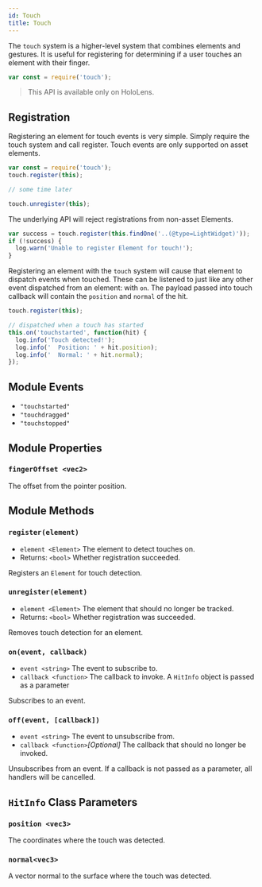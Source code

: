 ```yaml
---
id: Touch
title: Touch
---
```


The `touch` system is a higher-level system that combines elements and gestures. It is useful for registering for determining if a user touches an element with their finger.

```javascript
var const = require('touch');
```

> This API is available only on HoloLens.

## Registration

Registering an element for touch events is very simple. Simply require the touch system and call register. Touch events are only supported on asset elements.

```javascript
var const = require('touch');
touch.register(this);

// some time later

touch.unregister(this);
```

The underlying API will reject registrations from non-asset Elements.

```javascript
var success = touch.register(this.findOne('..(@type=LightWidget)'));
if (!success) {
  log.warn('Unable to register Element for touch!');
}
```

Registering an element with the `touch` system will cause that element to dispatch events when touched. These can be listened to just like any other event dispatched from an element: with `on`. The payload passed into touch callback will contain the `position` and `normal` of the hit.

```javascript
touch.register(this);

// dispatched when a touch has started
this.on('touchstarted', function(hit) {
  log.info('Touch detected!');
  log.info('  Position: ' + hit.position);
  log.info('  Normal: ' + hit.normal);
});
```

## Module Events
- `"touchstarted"`
- `"touchdragged"`
- `"touchstopped"`

## Module Properties
### `fingerOffset <vec2>`

The offset from the pointer position.

## Module Methods
### `register(element)`
- `element <Element>` The element to detect touches on.
- Returns: `<bool>` Whether registration succeeded.

Registers an `Element` for touch detection.

### `unregister(element)`
- `element <Element>` The element that should no longer be tracked.
- Returns: `<bool>` Whether registration was succeeded.

Removes touch detection for an element.

### `on(event, callback)`
- `event <string>` The event to subscribe to.
- `callback <function>` The callback to invoke. A `HitInfo` object is passed as a parameter

Subscribes to an event.

### `off(event, [callback])`
- `event <string>` The event to unsubscribe from.
- `callback <function>`*[Optional]* The callback that should no longer be invoked.

Unsubscribes from an event. If a callback is not passed as a parameter, all handlers will be cancelled.

## `HitInfo` Class Parameters
### `position <vec3>`

The coordinates where the touch was detected.

### `normal<vec3>`

A vector normal to the surface where the touch was detected.
